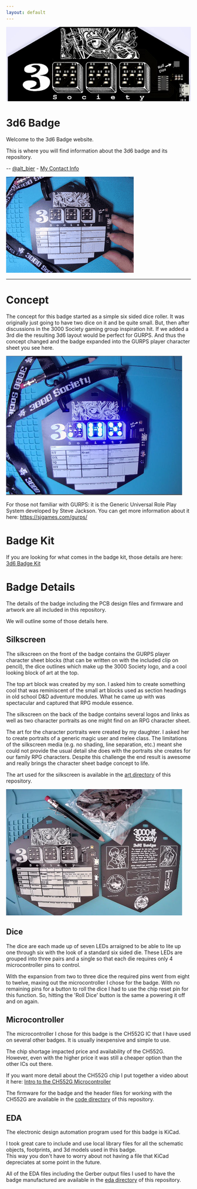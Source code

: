 ```yaml
---
layout: default
---
```


![Hero Image](Hero.png)

# 3d6 Badge

Welcome to the 3d6 Badge website.

This is where you will find information about the 3d6 badge and its repository.

-- [@alt_bier](https://twitter.com/alt_bier)  - [My Contact Info](https://gowen.net/about)

![Animated](3d6_badge-animated.gif)

---

# Concept

The concept for this badge started as a simple six sided dice roller.
It was originally just going to have two dice on it and be quite small.
But, then after discussions in the 3000 Society gaming group inspiration hit.
If we added a 3rd die the resulting 3d6 layout would be perfect for GURPS.
And thus the concept changed and the badge expanded into the GURPS player character sheet you see here.

![Assembled-lit-small](3d6_badge-assembled_lit-sm.jpg)

For those not familiar with GURPS: it is the Generic Universal Role Play System developed by Steve Jackson.
You can get more information about it here: https://sjgames.com/gurps/

# Badge Kit

If you are looking for what comes in the badge kit, those details are here: [3d6 Badge Kit](badgekit.md)

# Badge Details

The details of the badge including the PCB design files and firmware and artwork are all included in this repository.

We will outline some of those details here.

## Silkscreen

The silkscreen on the front of the badge contains the GURPS player character sheet blocks (that can be written on with the included clip on pencil), the dice outlines which make up the 3000 Society logo, and a cool looking block of art at the top.

The top art block was created by my son.  I asked him to create something cool that was reminiscent of the small art blocks used as section headings in old school D&D adventure modules.
What he came up with was spectacular and captured that RPG module essence.

The silkscreen on the back of the badge contains several logos and links as well as two character portraits as one might find on an RPG character sheet.

The art for the character portraits were created by my daughter.  I asked her to create portraits of a generic magic user and melee class.  The limitations of the silkscreen media (e.g. no shading, line separation, etc.) meant she could not provide the usual detail she does with the portraits she creates for our family RPG characters.
Despite this challenge the end result is awesome and really brings the character sheet badge concept to life.

The art used for the silkscreen is available in the [art directory](https://github.com/gowenrw/3d6_badge/tree/main/art) of this repository.

![Front_and_Back-small](3d6_badge-front_back_and_accessories-sm.jpg)

## Dice

The dice are each made up of seven LEDs arraigned to be able to lite up one through six with the look of a standard six sided die.
These LEDs are grouped into three pairs and a single so that each die requires only 4 microcontroller pins to control.

With the expansion from two to three dice the required pins went from eight to twelve, maxing out the microcontroller I chose for the badge.
With no remaining pins for a button to roll the dice I had to use the chip reset pin for this function.  So, hitting the 'Roll Dice' button is the same a powering it off and on again.

## Microcontroller

The microcontroller I chose for this badge is the CH552G IC that I have used on several other badges.  It is usually inexpensive and simple to use.

The chip shortage impacted price and availability of the CH552G.  
However, even with the higher price it was still a cheaper option than the other ICs out there.

If you want more detail about the CH552G chip I put together a video about it here:
[Intro to the CH552G Microcontroller](https://www.youtube.com/watch?v=EKhntUyfqhQ&lc=Ugyt9iKp8tLhYibYOgh4AaABAg)

The firmware for the badge and the header files for working with the CH552G are available in the [code directory](https://github.com/gowenrw/3d6_badge/tree/main/code) of this repository.

## EDA

The electronic design automation program used for this badge is KiCad.

I took great care to include and use local library files for all the schematic objects, footprints, and 3d models used in this badge.  
This way you don't have to worry about not having a file that KiCad depreciates at some point in the future.

All of the EDA files including the Gerber output files I used to have the badge manufactured are available in the [eda directory](https://github.com/gowenrw/3d6_badge/tree/main/eda) of this repository.
